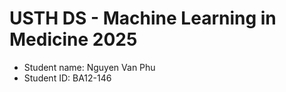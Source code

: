 USTH DS - Machine Learning in Medicine 2025
===============================================

- Student name: Nguyen Van Phu
- Student ID: BA12-146


